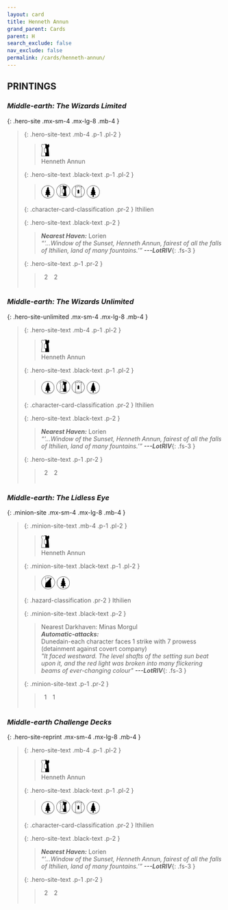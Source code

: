 ```yaml
---
layout: card
title: Henneth Annun
grand_parent: Cards
parent: H
search_exclude: false
nav_exclude: false
permalink: /cards/henneth-annun/
---
```


## PRINTINGS


### _Middle-earth: The Wizards Limited_

{: .hero-site .mx-sm-4 .mx-lg-8 .mb-4 }
> {: .hero-site-text .mb-4 .p-1 .pl-2 }
> > <div class="card-mp"><img src="/assets/images/border-hold.svg"></div>
> > <div class="character-card-name">Henneth Annun</div>
>
> {: .hero-site-text .black-text .p-1 .pl-2 }
> > ![](/assets/images/wilderness.svg) ![](/assets/images/border-land.svg) ![](/assets/images/free-domain.svg) ![](/assets/images/wilderness.svg)
>
> {: .character-card-classification .pr-2 }
> Ithilien
>
> {: .hero-site-text .black-text .p-2 }
> > _**Nearest Haven:**_ Lorien  <br>_“‘...Window of the Sunset, Henneth Annun, fairest of all the falls of Ithilien, land of many fountains.’”_ ***---&#65279;LotRIV***{: .fs-3 } 
> 
> {: .hero-site-text .p-1 .pr-2 }
> > <div class="hero-site-draw"><span class="hero-you-draw">&ensp;2&ensp;</span><span class="hero-opp-draw">&ensp;2&ensp;</span></div>
> > <div class="card-corruption">&nbsp;</div>

### _Middle-earth: The Wizards Unlimited_

{: .hero-site-unlimited .mx-sm-4 .mx-lg-8 .mb-4 }
> {: .hero-site-text .mb-4 .p-1 .pl-2 }
> > <div class="card-mp"><img src="/assets/images/border-hold.svg"></div>
> > <div class="character-card-name">Henneth Annun</div>
>
> {: .hero-site-text .black-text .p-1 .pl-2 }
> > ![](/assets/images/wilderness.svg) ![](/assets/images/border-land.svg) ![](/assets/images/free-domain.svg) ![](/assets/images/wilderness.svg)
>
> {: .character-card-classification .pr-2 }
> Ithilien
>
> {: .hero-site-text .black-text .p-2 }
> > _**Nearest Haven:**_ Lorien  <br>_“‘...Window of the Sunset, Henneth Annun, fairest of all the falls of Ithilien, land of many fountains.’”_ ***---&#65279;LotRIV***{: .fs-3 } 
> 
> {: .hero-site-text .p-1 .pr-2 }
> > <div class="hero-site-draw"><span class="hero-you-draw">&ensp;2&ensp;</span><span class="hero-opp-draw">&ensp;2&ensp;</span></div>
> > <div class="card-corruption">&nbsp;</div>

### _Middle-earth: The Lidless Eye_

{: .minion-site .mx-sm-4 .mx-lg-8 .mb-4 }
> {: .minion-site-text .mb-4 .p-1 .pl-2 }
> > <div class="card-mp"><img src="/assets/images/border-hold.svg"></div>
> > <div class="card-name">Henneth Annun</div>
>
> {: .minion-site-text .black-text .p-1 .pl-2 }
> > ![](/assets/images/shadow-land.svg) ![](/assets/images/wilderness.svg)
>
> {: .hazard-classification .pr-2 }
> Ithilien
>
> {: .minion-site-text .black-text .p-2 }
> > Nearest Darkhaven: Minas Morgul <br>_**Automatic-attacks:**_<br> Dunedain-each character faces 1 strike with 7 prowess (detainment against covert company)  <br>_"It faced westward. The level shafts of the setting sun beat upon it, and the red light was broken into many flickering beams of ever-changing colour"_ ***---&#65279;LotRIV***{: .fs-3 } 
> 
> {: .minion-site-text .p-1 .pr-2 }
> > <div class="hero-site-draw"><span class="minion-you-draw">&ensp;1&ensp;</span><span class="minion-opp-draw">&ensp;1&ensp;</span></div>
> > <div class="card-corruption">&nbsp;</div>

### _Middle-earth Challenge Decks_

{: .hero-site-reprint .mx-sm-4 .mx-lg-8 .mb-4 }
> {: .hero-site-text .mb-4 .p-1 .pl-2 }
> > <div class="card-mp"><img src="/assets/images/border-hold.svg"></div>
> > <div class="character-card-name">Henneth Annun</div>
>
> {: .hero-site-text .black-text .p-1 .pl-2 }
> > ![](/assets/images/wilderness.svg) ![](/assets/images/border-land.svg) ![](/assets/images/free-domain.svg) ![](/assets/images/wilderness.svg)
>
> {: .character-card-classification .pr-2 }
> Ithilien
>
> {: .hero-site-text .black-text .p-2 }
> > _**Nearest Haven:**_ Lorien  <br>_“‘...Window of the Sunset, Henneth Annun, fairest of all the falls of Ithilien, land of many fountains.’”_ ***---&#65279;LotRIV***{: .fs-3 } 
> 
> {: .hero-site-text .p-1 .pr-2 }
> > <div class="hero-site-draw"><span class="hero-you-draw">&ensp;2&ensp;</span><span class="hero-opp-draw">&ensp;2&ensp;</span></div>
> > <div class="card-corruption">&nbsp;</div>
